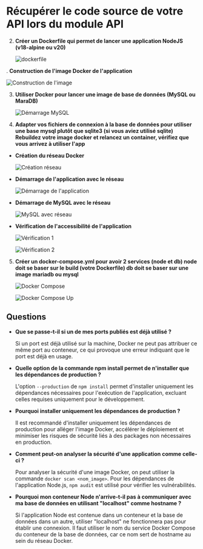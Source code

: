 # Récupérer le code source de votre API lors du module API


2. **Créer un Dockerfile qui permet de lancer une application NodeJS (v18-alpine ou v20)**

    ![dockerfile](https://github.com/Dayql/FormulaireAPI/assets/94311330/2994d5f6-9d61-4656-9774-d5994731db0c)

. **Construction de l'image Docker de l'application**

   ![Construction de l'image](https://github.com/Dayql/FormulaireAPI/assets/94311330/50055d0f-6bca-4e66-a09f-e1641983f6c6)

3. **Utiliser Docker pour lancer une image de base de données (MySQL ou MaraDB)**

   ![Démarrage MySQL](https://github.com/Dayql/FormulaireAPI/assets/94311330/772e525a-6e94-4765-83ab-4d4c388aac28)

4. **Adapter vos fichiers de connexion à la base de données pour utiliser une base mysql plutôt que sqlite3 (si vous aviez utilisé sqlite) Rebuildez votre image docker et relancez un container, vérifiez que vous arrivez à utiliser l'app**

-  **Création du réseau Docker**

   ![Création réseau](https://github.com/Dayql/FormulaireAPI/assets/94311330/c17f8b03-58f4-45a8-9a94-62cda3d78c9b)

-  **Démarrage de l'application avec le réseau**

   ![Démarrage de l'application](https://github.com/Dayql/FormulaireAPI/assets/94311330/c33963e1-8c67-4689-b1a3-41b3f5896732)

-  **Démarrage de MySQL avec le réseau**

   ![MySQL avec réseau](https://github.com/Dayql/FormulaireAPI/assets/94311330/04fdd927-7e1f-471f-83f2-0974616b10a8)

- **Vérification de l'accessibilité de l'application**

   ![Vérification 1](https://github.com/Dayql/FormulaireAPI/assets/94311330/77df04df-88e7-42f7-8fbc-8768ae1f9832)

   ![Vérification 2](https://github.com/Dayql/FormulaireAPI/assets/94311330/c876513b-1950-417c-85c2-75b02ca616c8)

5. **Créer un docker-compose.yml pour avoir 2 services (node et db) node doit se baser sur le build (votre Dockerfile) db doit se baser sur une image mariadb ou mysql**

   ![Docker Compose](https://github.com/Dayql/FormulaireAPI/assets/94311330/c2b4763f-0493-426b-baae-5b0e6abd3057)

   ![Docker Compose Up](https://github.com/Dayql/FormulaireAPI/assets/94311330/a856f34a-f692-4643-a3de-198e7afbe996)

## Questions

- **Que se passe-t-il si un de mes ports publiés est déjà utilisé ?**

  Si un port est déjà utilisé sur la machine, Docker ne peut pas attribuer ce même port au conteneur, ce qui provoque une erreur indiquant que le port est déjà en usage.

- **Quelle option de la commande npm install permet de n'installer que les dépendances de production ?**

  L'option `--production` de `npm install` permet d'installer uniquement les dépendances nécessaires pour l'exécution de l'application, excluant celles requises uniquement pour le développement.

- **Pourquoi installer uniquement les dépendances de production ?**

  Il est recommandé d'installer uniquement les dépendances de production pour alléger l'image Docker, accélérer le déploiement et minimiser les risques de sécurité liés à des packages non nécessaires en production.

- **Comment peut-on analyser la sécurité d'une application comme celle-ci ?**

  Pour analyser la sécurité d'une image Docker, on peut utiliser la commande `docker scan <nom_image>`. Pour les dépendances de l'application Node.js, `npm audit` est utilisé pour vérifier les vulnérabilités.

- **Pourquoi mon conteneur Node n'arrive-t-il pas à communiquer avec ma base de données en utilisant "localhost" comme hostname ?**

  Si l'application Node est contenue dans un conteneur et la base de données dans un autre, utiliser "localhost" ne fonctionnera pas pour établir une connexion. Il faut utiliser le nom du service Docker Compose du conteneur de la base de données, car ce nom sert de hostname au sein du réseau Docker.